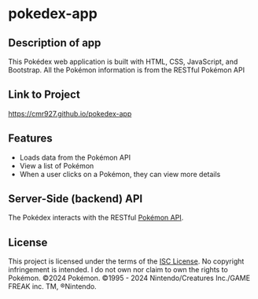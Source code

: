 # pokedex-app

## Description of app
This Pokédex web application is built with HTML, CSS, JavaScript, and Bootstrap. All the Pokémon information is from the RESTful Pokémon API

## Link to Project
https://cmr927.github.io/pokedex-app

## Features
- Loads data from the Pokémon API
- View a list of Pokémon
- When a user clicks on a Pokémon, they can view more details

## Server-Side (backend) API
The Pokédex interacts with the RESTful [Pokémon API](https://pokeapi.co/api/v2/pokemon/?limit=1017).

## License
This project is licensed under the terms of the [ISC License](https://opensource.org/licenses/ISC). No copyright infringement is intended. I do not own nor claim to own the rights to Pokémon. ©2024 Pokémon. ©1995 - 2024 Nintendo/Creatures Inc./GAME FREAK inc. TM, ®Nintendo.
